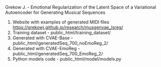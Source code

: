 
Grekow J. - Emotional Regularization of the Latent Space of a Variational Autoencoder for Generating Musical Sequences

1. Website with examples of generated MIDI files https://grekowj.github.io/research/musgenvae_lsreg/
2. Training dataset - public_html/training_dataset/
3. Generated with CVAE-Base - public_html/generatedSeq_700_noEmoReg_2/
4. Generated with CVAE-EmoReg - public_html/generatedSeq_700_EmoReg_2/
5. Python models code - public_html/model/models.py

